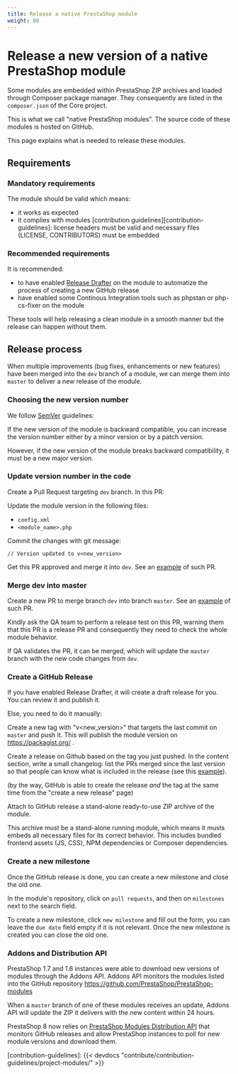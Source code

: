 ```yaml
---
title: Release a native PrestaShop module
weight: 80
---
```


# Release a new version of a native PrestaShop module

Some modules are embedded within PrestaShop ZIP archives and loaded through Composer package manager. They consequently are listed in the `composer.json` of the Core project.

This is what we call "native PrestaShop modules". The source code of these modules is hosted on GitHub.

This page explains what is needed to release these modules.

## Requirements

### Mandatory requirements

The module should be valid which means:

- it works as expected
- it complies with modules [contribution guidelines][contribution-guidelines]: license headers must be valid and necessary files (LICENSE, CONTRIBUTORS) must be embedded

### Recommended requirements

It is recommended:

- to have enabled [Release Drafter](https://github.com/release-drafter/release-drafter) on the module to automatize the process of creating a new GitHub release
- have enabled some Continous Integration tools such as phpstan or php-cs-fixer on the module

These tools will help releasing a clean module in a smooth manner but the release can happen without them.

## Release process


When multiple improvements (bug fixes, enhancements or new features) have been merged into the `dev` branch of a module, we can merge them into `master` to deliver a new release of the module.

### Choosing the new version number

We follow [SemVer](https://semver.org/) guidelines:

If the new version of the module is backward compatible, you can increase the version number either by a minor version or by a patch version.

However, if the new version of the module breaks backward compatibility, it must be a new major version.

### Update version number in the code

Create a Pull Request targeting `dev` branch. In this PR:

Update the module version in the following files:

- `config.xml`
- `<module_name>.php`

Commit the changes with git message:
```
// Version updated to v<new_version>
```
Get this PR approved and merge it into `dev`. See an [example](https://github.com/PrestaShop/ps_shoppingcart/pull/50/) of such PR. 

### Merge dev into master

Create a new PR to merge branch `dev` into branch `master`. See an [example](https://github.com/PrestaShop/ps_shoppingcart/pull/51) of such PR.

Kindly ask the QA team to perform a release test on this PR, warning them that this PR is a release PR and consequently they need to check the whole module behavior.

If QA validates the PR, it can be merged, which will update the `master` branch with the new code changes from `dev`.

### Create a GitHub Release

If you have enabled Release Drafter, it will create a draft release for you. You can review it and publish it.

Else, you need to do it manually:

Create a new tag with "v<new_version>" that targets the last commit on `master` and push it. This will publish the module version on https://packagist.org/ .

Create a release on Github based on the tag you just pushed.
In the content section, write a small changelog: list the PRs merged since the last version so that people can know what is included in the release (see this [example](https://github.com/PrestaShop/ps_shoppingcart/releases/tag/v2.0.3)).

(by the way, GitHub is able to create the release _and_ the tag at the same time from the "create a new release" page)

Attach to GitHub release a stand-alone ready-to-use ZIP archive of the module.

This archive must be a stand-alone running module, which means it musts embeds all necessary files for its correct behavior. This includes bundled frontend assets (JS, CSS), NPM dependencies or Composer dependencies.

### Create a new milestone

Once the GitHub release is done, you can create a new milestone and close the old one.

In the module's repository, click on `pull requests`, and then on `milestones` next to the search field.

To create a new milestone, click `new milestone` and fill out the form, you can leave the `due date` field empty if it is not relevant. Once the new milestone is created you can close the old one.

### Addons and Distribution API

PrestaShop 1.7 and 1.6 instances were able to download new versions of modules through the Addons API. Addons API monitors the modules listed into the GitHub repository https://github.com/PrestaShop/PrestaShop-modules

When a `master` branch of one of these modules receives an update, Addons API will update the ZIP it delivers with the new content within 24 hours.

PrestaShop 8 now relies on [PrestaShop Modules Distribution API](https://github.com/PrestaShop/distribution-api) that monitors GitHub releases and allow PrestaShop instances to poll for new module versions and download them.

[contribution-guidelines]: {{< devdocs "contribute/contribution-guidelines/project-modules/" >}}
